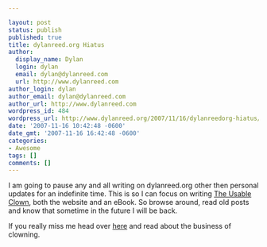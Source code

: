 ```yaml
---

layout: post
status: publish
published: true
title: dylanreed.org Hiatus
author:
  display_name: Dylan
  login: dylan
  email: dylan@dylanreed.com
  url: http://www.dylanreed.com
author_login: dylan
author_email: dylan@dylanreed.com
author_url: http://www.dylanreed.com
wordpress_id: 484
wordpress_url: http://www.dylanreed.org/2007/11/16/dylanreedorg-hiatus/
date: '2007-11-16 10:42:48 -0600'
date_gmt: '2007-11-16 16:42:48 -0600'
categories:
- Awesome
tags: []
comments: []
---
```


I am going to pause any and all writing on dylanreed.org other then personal updates for an indefinite time. This is so I can focus on writing [The Usable Clown][1], both the website and an eBook. So browse around, read old posts and know that sometime in the future I will be back.

   [1]: http://www.clownusability.com

If you really miss me head over [here][2] and read about the business of clowning.

   [2]: http://www.clownusability.com

